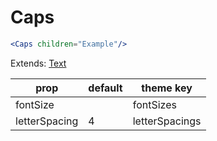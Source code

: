 # Caps

```.jsx
<Caps children="Example"/>
```



Extends: [Text](/components/Text)

prop | default | theme key
---|---|---
fontSize |  | fontSizes
letterSpacing | 4 | letterSpacings